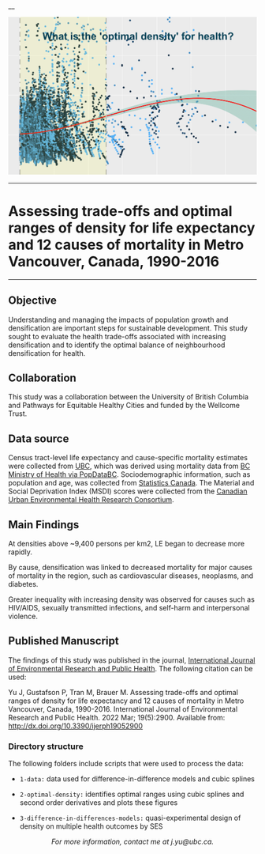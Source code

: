 __

<img src='img/optimal_density_header.png' /></a>
___

# Assessing trade-offs and optimal ranges of density for life expectancy and 12 causes of mortality in Metro Vancouver, Canada, 1990-2016

___ 

## Objective

Understanding and managing the impacts of population growth and densification are important steps for sustainable development. This study sought to evaluate the health trade-offs associated with increasing densification and to identify the optimal balance of neighbourhood densification for health.

## Collaboration

This study was a collaboration between the University of British Columbia and Pathways for Equitable Healthy Cities and funded by the Wellcome Trust.

## Data source

Census tract-level life expectancy and cause-specific mortality estimates were collected from <a href='https://doi.org/10.1016/j.healthplace.2021.102692'>UBC</a>, which was derived using mortality data from <a href='https://www.popdata.bc.ca/data/listings'>BC Ministry of Health via PopDataBC</a>. Sociodemographic information, such as population and age, was collected from <a href='https://www12.statcan.gc.ca/census-recensement/index-eng.cfm'>Statistics Canada</a>. The Material and Social Deprivation Index (MSDI) scores were collected from the <a href='https://www.canue.ca/'>Canadian Urban Environmental Health Research Consortium</a>.

## Main Findings

At densities above ~9,400 persons per km2, LE began to decrease more rapidly.

By cause, densification was linked to decreased mortality for major causes of mortality in the region, such as cardiovascular diseases, neoplasms, and diabetes. 

Greater inequality with increasing density was observed for causes such as HIV/AIDS, sexually transmitted infections, and self-harm and interpersonal violence.

## Published Manuscript

The findings of this study was published in the journal, <a href='https://doi.org/10.3390/ijerph19052900'>International Journal of Environmental Research and Public Health</a>. The following citation can be used:

Yu J, Gustafson P, Tran M, Brauer M. Assessing trade-offs and optimal ranges of density for life expectancy and 12 causes of mortality in Metro Vancouver, Canada, 1990-2016. International Journal of Environmental Research and Public Health. 2022 Mar; 19(5):2900. Available from: http://dx.doi.org/10.3390/ijerph19052900

### Directory structure

The following folders include scripts that were used to process the data:

* `1-data:` data used for difference-in-difference models and cubic splines

* `2-optimal-density:` identifies optimal ranges using cubic splines and second order derivatives and plots these figures

* `3-difference-in-differences-models:` quasi-experimental design of density on multiple health outcomes by SES

<center><em>For more information, contact me at j.yu@ubc.ca.</em></center>